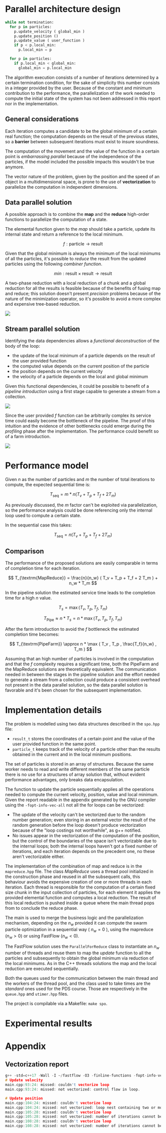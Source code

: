 # Parallel architecture design

```python
while not termination:
  for p in particles:
    p.update_velocity ( global_min )
    p.update_position ()
    p.update_value ( user_function )
    if p < p.local_min:
      p.local_min = p

  for p in particles:
    if p.local_min < global_min:
      global_min = p.local_min
```

The algorithm execution consists of a number of iterations determined by a certain termination condition, for the sake of simplicity this number consists in a integer provided by the user.
Because of the constant and minimum contribution to the performance, the parallelization of the work needed to compute the initial state of the system has not been addressed in this report nor in the implementation.

## General considerations

Each iteration computes a candidate to be the global minimum of a certain real function; the computation depends on the result of the previous states, so a **barrier** between subsequent iterations must exist to insure soundness.

The computation of the movement and the value of the function in a certain point is *embarrassing parallel* because of the independence of the particles, if the model included the possible impacts this wouldn't be true anymore.

The vector nature of the problem, given by the position and the speed of an object in a multidimensional space, is prone to the use of **vectorization** to parallelize the computation in independent dimensions.

## Data parallel solution

A possible approach is to combine the **map** and the **reduce** high-order functions to parallelize the computation of a state.

The elemental function given to the *map* should take a particle, update its internal state and return a reference to the local minimum.

$$
f: \textrm{particle} \rightarrow \textrm{result}
$$

Given that the global minimum is always the minimum of the local minimums of all the particles, it's possible to *reduce* the result from the updated particles using the following *combiner function*.

$$
min: \textrm{result} \times \textrm{result} \rightarrow \textrm{result}
$$

A two-phase reduction with a local reduction of a chunk and a global reduction for all the results is feasible because of the benefits of fusing map and reduce; this solution doesn't present *precision* problems because of the nature of the minimization operator, so it's possible to avoid a more complex and expensive tree-based reduction.

![](img/mapreduce.png)

## Stream parallel solution

Identifying the data dependencies allows a *functional deconstruction* of the body of the loop:

- the update of the local minimum of a particle depends on the result of the user provided function
- the computed value depends on the current position of the particle
- the position depends on the current velocity
- the velocity of a particle depends on the local and global minimum

Given this functional dependencies, it could be possible to benefit of a *pipeline introduction* using a first stage capable to generate a stream from a collection.

![](img/pipe.png)

Since the user provided $f$ function can be arbitrarily complex its service time could easily become the bottleneck of the pipeline.
The proof of this intuition and the evidence of other bottlenecks could emerge during the *profiling* phase after the implementation.
The performance could benefit so of a farm introduction.

![](img/farm.png)

# Performance model

Given $n$ as the number of particles and $m$ the number of total iterations to compute, the expected sequential time is:

$$
T_{\textrm{seq}} = m * n ( T_{v} + T_{p} + T_{f} + 2 T_{m} )
$$

As previously discussed, the $m$ factor can't be exploited via parallelization, so the performance analysis could be done referencing only the internal loop used to compute a certain state.

In the sequential case this takes:

$$
T_{\textrm{seq}} = n ( T_{v} + T_{p} + T_{f} + 2 T_{m} )
$$

## Comparison

The performance of the proposed solutions are easily comparable in terms of completion time for each iteration.

$$
T_{\textrm{MapReduce}} = \frac{n}{n_w} ( T_v + T_p + T_f + 2 T_m ) + n_w * T_m 
$$

In the pipeline solution the estimated service time leads to the completion time for a high $n$ value.

$$
T_s = \max ( T_v , T_p , T_f , T_m )
$$

$$
T_{\textrm{Pipe}} \approx n * T_{s} = n * \max ( T_v , T_p , T_f , T_m )
$$

After the farm introduction to avoid the $f$ bottleneck the estimated completion time becomes:

$$
T_{\textrm{PipeFarm}} \approx n * \max ( T_v , T_p , \frac{T_f}{n_w} , T_m )
$$

Assuming that an high number of particles is involved in the computation and that the $f$ complexity requires a significant time, both the PipeFarm and the MapReduce solutions are theoretically equivalent.
The communication needed in between the stages in the pipeline solution and the effort needed to generate a stream from a collection could produce a consistent overhead not present in the data parallel solution, so the data parallel solution is favorable and it's been chosen for the subsequent implementation.

# Implementation details

The problem is modelled using two data structures described in the `spo.hpp` file:

- `result_t` stores the coordinates of a certain point and the value of the user provided function in the same point.
- `particle_t` keeps track of the velocity of a particle other than the results obtained in the current and in the local minimum positions.

The set of particles is stored in an array of structures.
Because the same worker needs to read and write different members of the same particle there is no use for a structures of array solution that, without evident performance advantages, only breaks data encapsulation.

The function to update the particle sequentially applies all the operations needed to compute the current velocity, position, value and local minimum.
Given the report readable in the appendix generated by the GNU compiler using the `-fopt-info-vec-all` not all the for loops can be vectorized:

- The update of the velocity can't be vectorized due to the random number generation; even storing in an external vector the result of the random generation before the loop doesn't produce vectorization because of the "loop costings not worthwhile", as g++ notified.
- No issues appear in the vectorization of the computation of the position, but the control of the boundaries of the space isn't vectorizable due to the internal loops;
both the internal loops haven't got a fixed number of iterations, and each iteration depends on the precedent one, no these aren't vectorizable either.

The implementation of the combination of map and reduce is in the `mapreduce.hpp` file.
The class *MapReduce* uses a thread pool initialized in the construction phase and reused in all the subsequent calls, this behaviour avoids the expensive creation of one or more threads in each iteration.
Each thread is responsible for the computation of a certain fixed size chunk in the input collection of particles, for each element it applies the provided elemental function and computes a local reduction.
The result of this local reduction is pushed inside a queue where the main thread pops from to conclude the reduce phase.
 
The main is used to merge the business logic and the parallelization mechanism, depending on the $n_w$ provided it can compute the swarm particle optimization in a sequential way ( $n_w = 0$ ), using the mapreduce ($n_w > 0$) or using FastFlow ($n_w < 0$).

The FastFlow solution uses the `ParallelForReduce` class to instantiate an $n_w$ number of threads and reuse them to map the *update* function to all the particles and subsequently to obtain the global minimum via reduction of the local minimums.
As in the C++ threads solutions the map and the local reduction are executed sequentially.

Both the queues used for the communication between the main thread and the workers of the thread pool, and the class used to take times are the *standard* ones used for the PDS course.
Those are respectively in the `queue.hpp` and `utimer.hpp` files.

The project is compilable via a Makefile: `make spo`.

# Experimental results

# Appendix

## Vectorization report

```c
g++ -std=c++17 -Wall -I ~/fastflow -O3 -finline-functions -fopt-info-vec-all -o spo mapreduce.hpp spo.hpp utimer.hpp queue.hpp main.cpp -pthread
# Update velocity
main.cpp:93:24: missed: couldn't vectorize loop
main.cpp:93:24: missed: not vectorized: control flow in loop.

# Update position
main.cpp:104:24: missed: couldn't vectorize loop
main.cpp:104:24: missed: not vectorized: loop nest containing two or more consecutive inner loops cannot be vectorized
main.cpp:105:28: missed: couldn't vectorize loop
main.cpp:105:28: missed: not vectorized: number of iterations cannot be computed.
main.cpp:108:28: missed: couldn't vectorize loop
main.cpp:108:28: missed: not vectorized: number of iterations cannot be computed.
```

